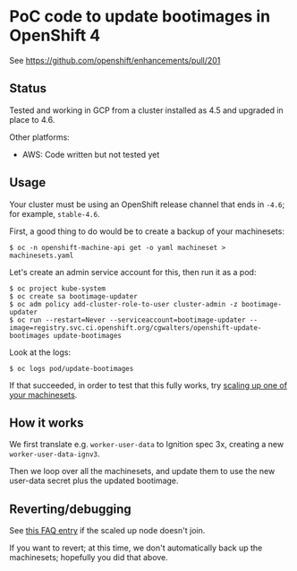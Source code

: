 # PoC code to update bootimages in OpenShift 4

See https://github.com/openshift/enhancements/pull/201

## Status

Tested and working in GCP from a cluster installed as 4.5 and upgraded in place to 4.6.

Other platforms:

 - AWS: Code written but not tested yet

## Usage

Your cluster must be using an OpenShift release channel that ends in `-4.6`; for example, `stable-4.6`.

First, a good thing to do would be to create a backup of your machinesets:

```
$ oc -n openshift-machine-api get -o yaml machineset > machinesets.yaml
```

Let's create an admin service account for this, then run it as a pod:

```
$ oc project kube-system
$ oc create sa bootimage-updater
$ oc adm policy add-cluster-role-to-user cluster-admin -z bootimage-updater
$ oc run --restart=Never --serviceaccount=bootimage-updater --image=registry.svc.ci.openshift.org/cgwalters/openshift-update-bootimages update-bootimages 
```

Look at the logs:
```
$ oc logs pod/update-bootimages
```

If that succeeded, in order to test that this fully works, try [scaling up one of your machinesets](https://docs.openshift.com/container-platform/4.6/machine_management/manually-scaling-machineset.html).

## How it works

We first translate e.g. `worker-user-data` to Ignition spec 3x, creating a new `worker-user-data-ignv3`.

Then we loop over all the machinesets, and update them to use the new user-data secret plus the updated bootimage.

## Reverting/debugging

See [this FAQ entry](https://github.com/openshift/machine-api-operator/blob/master/FAQ.md#i-created-a-machine-but-it-never-joined-the-cluster) if the scaled up node doesn't join.

If you want to revert; at this time, we don't automatically back up the machinesets; hopefully you did that above.
